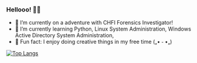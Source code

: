 ### Hellooo! 🫶🏻

<!--
**Solaireis/Solaireis** is a ✨ _special_ ✨ repository because its `README.md` (this file) appears on your GitHub profile.

Here are some ideas to get you started: -->

- 🔭 I’m currently on a adventure with CHFI Forensics Investigator!
- 🌱 I’m currently learning Python, Linux System Administration, Windows Active Directory System Administration,
- 🧋 Fun fact: I enjoy doing creative things in my free time („• ֊ •„)


[![Top Langs](https://github-readme-stats.vercel.app/api/top-langs/?username=Solaireis&langs_count=10)](https://github.com/anuraghazra/github-readme-stats)
